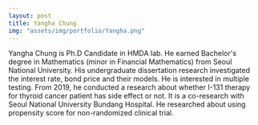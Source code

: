```yaml
---
layout: post
title: Yangha Chung
img: "assets/img/portfolio/Yangha.png"
---
```


Yangha Chung is Ph.D Candidate in HMDA lab. He earned Bachelor's degree in Mathematics (minor in Financial Mathematics) from Seoul National University. His undergraduate dissertation research investigated the interest rate, bond price and their models. He is interested in multiple testing. From 2019, he conducted a research about whether I-131 therapy for thyroid cancer patient has side effect or not. It is a co-research with Seoul National University Bundang Hospital. He researched about using propensity score for non-randomized clinical trial. 

